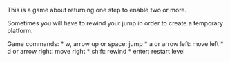 This is a game about returning one step to enable two or more.

Sometimes you will have to rewind your jump in order to create a temporary platform.

Game commands:
    * w, arrow up or space: jump
    * a or arrow left: move left
    * d or arrow right: move right
    * shift: rewind
    * enter: restart level